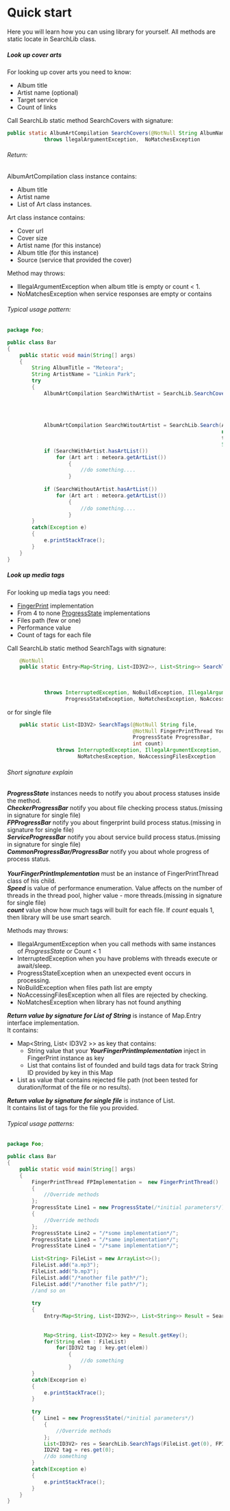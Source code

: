 # Quick start
Here you will learn how you can using library for yourself.
All methods are static locate in SearchLib class.

##### Look up cover arts
For looking up cover arts you need to know:
- Album title
- Artist name (optional)
- Target service
- Count of links

Call SearchLib static method SearchCovers with signature:
````java
public static AlbumArtCompilation SearchCovers(@NotNull String AlbumName, String ArtistName, target source, int count)
            throws llegalArgumentException,  NoMatchesException
````
###### Return:

AlbumArtCompilation class instance contains:
- Album title
- Artist name
- List of Art class instances.

Art class instance contains:
- Cover url
- Cover size
- Artist name (for this instance)
- Album title (for this instance)
- Source (service that provided the cover)

Method may throws:
- IllegalArgumentException when album title is empty or count < 1.
- NoMatchesException when service responses are empty or contains

###### Typical usage pattern:
````java
package Foo;

public class Bar
{
    public static void main(String[] args)
    {
        String AlbumTitle = "Meteora";
        String ArtistName = "Linkin Park";
        try
        {
            AlbumArtCompilation SearchWithArtist = SearchLib.SearchCovers(AlbumTitle,
                                                                          ArtistName,
                                                                          target.MusicBrainz,
                                                                          5);
            
            AlbumArtCompilation SearchWitoutArtist = SearchLib.Search(AlbumTitle,
                                                                      null,
                                                                      target.MusicBrainz,
                                                                      5);
            if (SearchWithArtist.hasArtList())
                for (Art art : meteora.getArtList())
                    {
                        //do something....
                    }
                    
            if (SearchWithoutArtist.hasArtList())
                for (Art art : meteora.getArtList())
                    {
                        //do something....
                    }
        }
        catch(Exception e)
        {
            e.printStackTrace();
        }
    }
}
````

##### Look up media tags

For looking up media tags you need:
- [FingerPrint](FingerPrint.md) implementation
- From 4 to none [ProgressState](ProgressState.md) implementations
- Files path (few or one)
- Performance value
- Count of tags for each file

Call SearchLib static method SearchTags with signature:
````java
    @NotNull
    public static Entry<Map<String, List<ID3V2>>, List<String>> SearchTags(@NotNull List<String> Files, @NotNull FingerPrintThread YourFPCalcImplementation,
                                                                           ProgressState CheckerProgressBar, ProgressState FPProgressBar,
                                                                           ProgressState ServiceProgressBar, ProgressState CommonProgressBar,
                                                                           performance Speed, int count)
            throws InterruptedException, NoBuildException, IllegalArgumentException,
                   ProgressStateException, NoMatchesException, NoAccessingFilesException
````
or for single file
````java
    public static List<ID3V2> SearchTags(@NotNull String file,
                                         @NotNull FingerPrintThread YourFPCalcImplementation,
                                         ProgressState ProgressBar,
                                         int count)
                throws InterruptedException, IllegalArgumentException, ProgressStateException,
                       NoMatchesException, NoAccessingFilesException
````

###### Short signature explain
***ProgressState*** instances needs to notify you about process statuses inside the method.<br>
***CheckerProgressBar*** notify you about file checking process status.(missing in signature for single file)<br>
***FPProgressBar*** notify you about fingerprint build process status.(missing in signature for single file)<br>
***ServiceProgressBar*** notify you about service build process status.(missing in signature for single file)<br>
***CommonProgressBar/ProgressBar*** notify you about whole progress of process status.<br>  
***YourFingerPrintImplementation*** must be an instance of FingerPrintThread class of his child.<br>
***Speed*** is value of  performance  enumeration. Value affects on the number of threads in the thread pool, higher value - more threads.(missing in signature for single file)<br>
***count*** value show how much tags will built for each file. If *count* equals 1, then library will be use smart search.

Methods may throws:
- IllegalArgumentException when you call methods with same instances of *ProgressState* or Count < 1
- InterruptedException when you have problems with threads execute or await/sleep.
- ProgressStateException when an unexpected event occurs in processing.
- NoBuildException when files path list are empty
- NoAccessingFilesException when all files are rejected by checking.
- NoMatchesException when library has not found anything

***Return value by signature for List of String*** is instance of Map.Entry interface implementation.<br>
It contains:
- Map<String, List< ID3V2 >> as key that contains:
  - String value that your ***YourFingerPrintImplementation*** inject in FingerPrint instance as key
  - List<ID3V2> that contains list of founded and build tags data for track String ID provided by key in this Map
- List<String> as value that contains rejected file path (not been tested for duration/format of the file or no results).

***Return value by signature for single file*** is instance of List<ID3V2>.<br>
It contains list of tags for the file you provided.

###### Typical usage patterns:
````java
package Foo;

public class Bar
{
    public static void main(String[] args)
    {
        FingerPrintThread FPImplementation =  new FingerPrintThread()
        {
            //Override methods
        };
        ProgressState Line1 = new ProgressState(/*initial parameters*/)
        {
            //Override methods
        };
        ProgressState Line2 = "/*some implementation*/";
        ProgressState Line3 = "/*same implementation*/";
        ProgressState Line4 = "/*same implementation*/";
        
        List<String> FileList = new ArrayList<>();
        FileList.add("a.mp3");
        FileList.add("b.mp3");
        FileList.add("/*another file path*/");
        FileList.add("/*another file path*/");
        //and so on
        
        try
        {
            Entry<Map<String, List<ID3V2>>, List<String>> Result = SearchLib.SearchTags(FileList, FPImplementation, 
                                                                                        Line1, Line2, Line3, Line4,
                                                                                        performance.MAX, 5);
            Map<String, List<ID3V2>> key = Result.getKey();
            for(String elem : FileList)
                for(ID3V2 tag : key.get(elem)) 
                    {
                        //do something
                    }
        }
        catch(Exceprion e)
        {
            e.printStackTrace();
        }
        
        try
        {   Line1 = new ProgressState(/*initial parameters*/)
            {
                //Override methods
            };
            List<ID3V2> res = SearchLib.SearchTags(FileList.get(0), FPImplementation, Line1, 1);
            ID2V2 tag = res.get(0);
            //do something
        }
        catch(Exception e)
        {
            e.printStackTrace();        
        }
    }
}
````